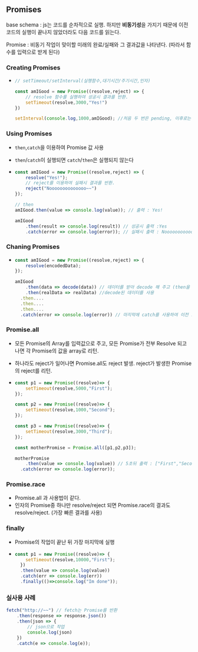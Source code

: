 ## Promises

base schema : js는 코드를 순차적으로 실행. 하지만 **비동기성**을 가지기 때문에 이전 코드의 실행이 끝나지 않았더라도 다음 코드를 읽는다.

Promise : 비동기 작업이 맞이할 미래의 완료/실패와 그 결과값을 나타낸다. (따라서 함수를 입력으로 받게 된다)

### Creating Promises

- ```js
  // setTimeout/setInterval(실행함수,대기시간/주기시간,인자)
  
  const amIGood = new Promise((resolve,reject) => {
      // resolve 함수를 실행하여 성공시 결과를 반환.
      setTimeout(resolve,3000,"Yes!")
  })
  
  setInterval(console.log,1000,amIGood); //처음 두 번은 pending, 이후로는 resolve값("Yes!")이 반환
  ```



### Using Promises

- `then`,`catch`을 이용하여 Promise 값 사용

- `then`/`catch`이 실행되면 `catch`/`then`은 실행되지 않는다

 - ```js
   const amIGood = new Promise((resolve,reject) => {
       resolve("Yes!");
       // reject를 이용하여 실패시 결과를 반환.
       reject("Noooooooooooooo~~")
   });
   
   // then
   amIGood.then(value => console.log(value)); // 출력 : Yes!
   
   amIGood
       .then(result => console.log(result)) // 성공시 출력 :Yes
       .catch(error => console.log(error)); // 실패시 출력 : Noooooooooooooo~~
   ```



### Chaning Promises

- ```js
  const amIGood = new Promise((resolve,reject) => {
      resolve(encodedData);
  });
  
  amIGood
      .then(data => decode(data)) // 데이터를 받아 decode 해 주고 (then을 붙여줄 때는 return을 해줘야 다음 then이 받을 수 있다)
      .then(realData => realData) //decode된 데이터를 사용
  	.then....
  	.then....
  	.then....
  	.catch(error => console.log(error)) // 마지막에 catch를 사용하여 이전 모든 then 단계에서 에러 출력 가능
  
  ```



### Promise.all

- 모든 Promise의 Array를 입력값으로 주고, 모든 Promise가 전부 Resolve 되고 나면 각 Promise의 값을 array로 리턴.

- 하나라도 reject가 일어나면 Promise.all도 reject 발생. reject가 발생한 Promise의 reject를 리턴.

- ```js
  const p1 = new Promise((resolve)=> {
      setTimeout(resolve,5000,"First");
  });
  
  const p2 = new Promise((resolve)=> {
      setTimeout(resolve,1000,"Second");
  });
  
  const p3 = new Promise((resolve)=> {
      setTimeout(resolve,3000,"Third");
  });
  
  const motherPromise = Promise.all([p1,p2,p3]);
  
  motherPromise
      .then(value => console.log(value)) // 5초뒤 출력 : ["First","Second","Third"]
  	.catch(error => console.log(error));
  ```



### Promise.race

- Promise.all 과 사용법이 같다.
- 인자의 Promise중 하나만 resolve/reject 되면 Promise.race의 결과도 resolve/reject. (가장 빠른 결과를 사용)



### finally

- Promise의 작업이 끝난 뒤 가장 마지막에 실행

- ```js
  const p1 = new Promise((resolve)=> {
      setTimeout(resolve,10000,"First");
    })
  	.then(value => console.log(value))
  	.catch(err => console.log(err))
  	.finally(()=>console.log("Im done"));
  ```



### 실사용 사례

```js
fetch("http://~~") // fetch는 Promise를 반환
	.then(response => response.json())
	.then(json => {
    	// json으로 작업
    	console.log(json)
	})
	.catch(e => console.log(e));
```

